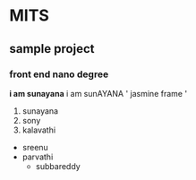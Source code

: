 # MITS
## sample project
### front end nano degree
**i am sunayana**
i am sunAYANA
' jasmine frame '

1. sunayana
2. sony
3. kalavathi
  - sreenu
  - parvathi
    - subbareddy
